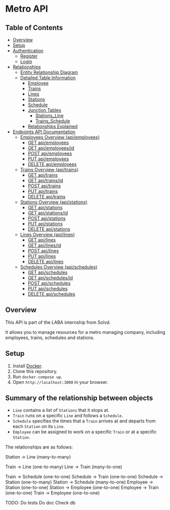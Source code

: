 # Metro API #

## Table of Contents ##

- [Overview](#overview)
- [Setup](#setup)
- [Authentication](./documentation/AUTH-README.md#authentication)
    - [Register](./documentation/AUTH-README.md#register)
    - [Login](./documentation/AUTH-README.md#login)
- [Relationships](./documentation/RELATIONSHIP-README.md#data-modeling)
  - [Entity Relationship Diagram](./documentation/RELATIONSHIP-README.md#entity-relationship-diagram)
  - [Detailed Table Information](./documentation/RELATIONSHIP-README.md#detailed-table-information)
    - [Employee](./documentation/RELATIONSHIP-README.md#employee)
    - [Trains](./documentation/RELATIONSHIP-README.md#trains)
    - [Lines](./documentation/RELATIONSHIP-README.md#lines)
    - [Stations](./documentation/RELATIONSHIP-README.md#stations)
    - [Schedule](./documentation/RELATIONSHIP-README.md#schedule)
    - [Junction Tables](./documentation/RELATIONSHIP-README.md#junction-tables)
      - [Stations_Line](./documentation/RELATIONSHIP-README.md#stationsline)
      - [Trains_Schedule](./documentation/RELATIONSHIP-README.md#trainsschedule)
    - [Relationships Explained](./documentation/RELATIONSHIP-README.md#relationships-explained)
- [Endpoints API Documentation](./documentation/ENDPOINTS-README.md#endpoints-api-documentation)
  - [Employees Overview (api/employees)](./documentation/ENDPOINTS-README.md#employees-overview-apiemployees)
    - [GET api/employees](./documentation/ENDPOINTS-README.md#get-apiemployees)
    - [GET api/employees/id](./documentation/ENDPOINTS-README.md#get-apiemployeesid)
    - [POST api/employees](./documentation/ENDPOINTS-README.md#post-apiemployees)
    - [PUT api/employees](./documentation/ENDPOINTS-README.md#put-apiemployees)
    - [DELETE api/employees](./documentation/ENDPOINTS-README.md#delete-apiemployees)
  - [Trains Overview (api/trains)](./documentation/ENDPOINTS-README.md#trains-overview-apitrains)
    - [GET api/trains](./documentation/ENDPOINTS-README.md#get-apitrains)
    - [GET api/trains/id](./documentation/ENDPOINTS-README.md#get-apitrainsid)
    - [POST api/trains](./documentation/ENDPOINTS-README.md#post-apitrains)
    - [PUT api/trains](./documentation/ENDPOINTS-README.md#put-apitrains)
    - [DELETE api/trains](./documentation/ENDPOINTS-README.md#delete-apitrains)
  - [Stations Overview (api/stations)](./documentation/ENDPOINTS-README.md#stations-overview-apistations)
    - [GET api/stations](./documentation/ENDPOINTS-README.md#get-apistations)
    - [GET api/stations/id](./documentation/ENDPOINTS-README.md#get-apistationsid)
    - [POST api/stations](./documentation/ENDPOINTS-README.md#post-apistations)
    - [PUT api/stations](./documentation/ENDPOINTS-README.md#put-apistationsid)
    - [DELETE api/stations](./documentation/ENDPOINTS-README.md#delete-apistationsid)
  - [Lines Overview (api/lines)](./documentation/ENDPOINTS-README.md#lines-overview-apilines)
    - [GET api/lines](./documentation/ENDPOINTS-README.md#get-apilines)
    - [GET api/lines/id](./documentation/ENDPOINTS-README.md#get-apilinesid)
    - [POST api/lines](./documentation/ENDPOINTS-README.md#post-apilines)
    - [PUT api/lines](./documentation/ENDPOINTS-README.md#put-apilinesid)
    - [DELETE api/lines](./documentation/ENDPOINTS-README.md#delete-apilinesid)
  - [Schedules Overview (api/schedules)](./documentation/ENDPOINTS-README.md#schedules-overview-apischedules)
    - [GET api/schedules](./documentation/ENDPOINTS-README.md#get-apischedules)
    - [GET api/schedules/id](./documentation/ENDPOINTS-README.md#get-apischedulesid)
    - [POST api/schedules](./documentation/ENDPOINTS-README.md#post-apischedules)
    - [PUT api/schedules](./documentation/ENDPOINTS-README.md#put-apischedulesid)
    - [DELETE api/schedules](./documentation/ENDPOINTS-README.md#delete-apischedulesid)

## Overview

This API is part of the LABA internship from Solvd. 

It allows you to manage resources for a metro managing company, including employees, trains, schedules and
stations.

## Setup

1. Install [Docker](https://www.docker.com/products/docker-desktop).
2. Clone this repository.
3. Run `docker-compose up`.
4. Open `http://localhost:3000` in your browser.

## Summary of the relationship between objects

- `Line` contains a list of `Stations` that it stops at.
- `Train` runs on a specific `Line` and follows a `Schedule`. 
- `Schedule` specifies the times that a `Train` arrives at and departs from each `Station` on its `Line`.
- `Employee` can be assigned to work on a specific `Train` or at a specific `Station`.
  
The relationships are as follows:

Station -> Line (many-to-many)

Train -> Line (one-to-many)
Line -> Train (many-to-one)

Train -> Schedule (one-to-one)
Schedule -> Train (one-to-one)
Schedule -> Station (one-to-many)
Station -> Schedule (many-to-one)
Employee -> Station (one-to-one)
Station -> Employee (one-to-one)
Employee -> Train (one-to-one)
Train -> Employee (one-to-one)

TODO: 
Do tests
Do doc
Check db 
